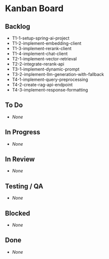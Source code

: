 # Kanban Board

## Backlog
- T1-1-setup-spring-ai-project
- T1-2-implement-embedding-client
- T1-3-implement-rerank-client
- T1-4-implement-chat-client
- T2-1-implement-vector-retrieval
- T2-2-integrate-rerank-api
- T3-1-implement-dynamic-prompt
- T3-2-implement-llm-generation-with-fallback
- T4-1-implement-query-preprocessing
- T4-2-create-rag-api-endpoint
- T4-3-implement-response-formatting

## To Do
- _None_

## In Progress
- _None_

## In Review
- _None_

## Testing / QA
- _None_

## Blocked
- _None_

## Done
- _None_
